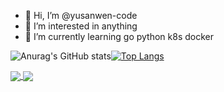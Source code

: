 - 👋 Hi, I’m @yusanwen-code
- 👀 I’m interested in anything
- 🌱 I’m currently learning go python  k8s docker


![Anurag's GitHub stats](https://github-readme-stats.vercel.app/api?username=yusanwen-code&hide=issues&show_icons=true&theme=blueberry)[![Top Langs](https://github-readme-stats.vercel.app/api/top-langs/?username=yusanwen-code&layout=compact&theme=blueberry)](https://github.com/anuraghazra/github-readme-stats)

<a href="https://github.com/anuraghazra/github-readme-stats">
  <img align="center" src="https://github-readme-stats.vercel.app/api?username=yusanwen-code&hide=issues&show_icons=true&theme=blueberry" />
</a>
<a href="https://github.com/anuraghazra/convoychat">
  <img align="center" src="https://github-readme-stats.vercel.app/api/top-langs/?username=yusanwen-code&layout=compact&theme=blueberry" />
</a>
